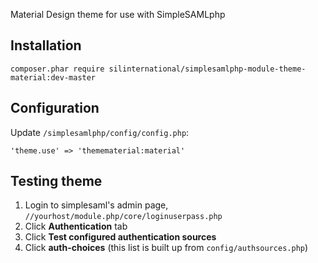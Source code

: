 Material Design theme for use with SimpleSAMLphp 

## Installation

```
composer.phar require silinternational/simplesamlphp-module-theme-material:dev-master
```

## Configuration

Update `/simplesamlphp/config/config.php`:

```
'theme.use' => 'themematerial:material'
```

## Testing theme

1. Login to simplesaml's admin page, `//yourhost/module.php/core/loginuserpass.php`
2. Click **Authentication** tab
3. Click **Test configured authentication sources**
4. Click **auth-choices** (this list is built up from `config/authsources.php`)
